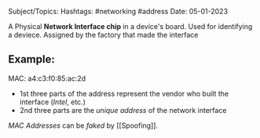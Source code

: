 
Subject/Topics: 
Hashtags: #networking #address 
Date: 05-01-2023


A Physical **Network Interface chip** in a device's board.
Used for identifying a deviece.
Assigned by the factory that made the interface

## Example:
MAC: a4:c3:f0:85:ac:2d

- 1st three parts of the address represent the vendor who built the interface (*Intel*, etc.)
- 2nd three parts are the *unique address* of the network interface

 *MAC Addresses* can be *faked* by [[Spoofing]].
 